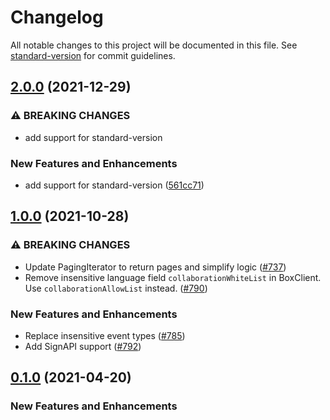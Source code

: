 # Changelog

All notable changes to this project will be documented in this file. See [standard-version](https://github.com/conventional-changelog/standard-version) for commit guidelines.

## [2.0.0](https://github.com/arjankowski/github-actions-release-test/compare/v1.0.0...v2.0.0) (2021-12-29)


### ⚠ BREAKING CHANGES

* add support for standard-version

### New Features and Enhancements

* add support for standard-version ([561cc71](https://github.com/arjankowski/github-actions-release-test/commit/561cc71b4669c1e6109f3ce95f746df13ffd81fa))

## [1.0.0](https://github.com/box/box-ios-sdk/compare/v4.4.0...v5.0.0) (2021-10-28)

### ⚠ BREAKING CHANGES

- Update PagingIterator to return pages and simplify logic ([#737](https://github.com/box/box-ios-sdk/pull/737))
- Remove insensitive language field `collaborationWhiteList` in BoxClient. Use `collaborationAllowList` instead. ([#790](https://github.com/box/box-ios-sdk/pull/790))

### New Features and Enhancements

- Replace insensitive event types ([#785](https://github.com/box/box-ios-sdk/pull/785))
- Add SignAPI support ([#792](https://github.com/box/box-ios-sdk/pull/792))

## [0.1.0](https://github.com/box/box-ios-sdk/compare/v4.3.0...v4.4.0) (2021-04-20)

### New Features and Enhancements